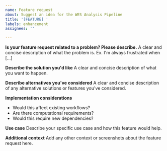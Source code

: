 ```yaml
---
name: Feature request
about: Suggest an idea for the WES Analysis Pipeline
title: '[FEATURE] '
labels: enhancement
assignees: ''

---
```


**Is your feature request related to a problem? Please describe.**
A clear and concise description of what the problem is. Ex. I'm always frustrated when [...]

**Describe the solution you'd like**
A clear and concise description of what you want to happen.

**Describe alternatives you've considered**
A clear and concise description of any alternative solutions or features you've considered.

**Implementation considerations**
- Would this affect existing workflows?
- Are there computational requirements?
- Would this require new dependencies?

**Use case**
Describe your specific use case and how this feature would help.

**Additional context**
Add any other context or screenshots about the feature request here.